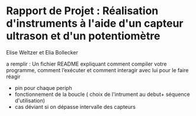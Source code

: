 # Rapport de Projet : Réalisation d'instruments à l'aide d'un capteur ultrason et d'un potentiomètre
Elise Weltzer et Elia Bollecker

a remplir : Un fichier README expliquant comment compiler votre programme, comment
l’exécuter et comment interagir avec lui pour le faire réagir

- pin pour chaque periph
- fonctionnement de la boucle ( choix de l'intrument au debut+ séquence d'utilisation)
- cas déviant si on dépasse intervalle des capteurs 

